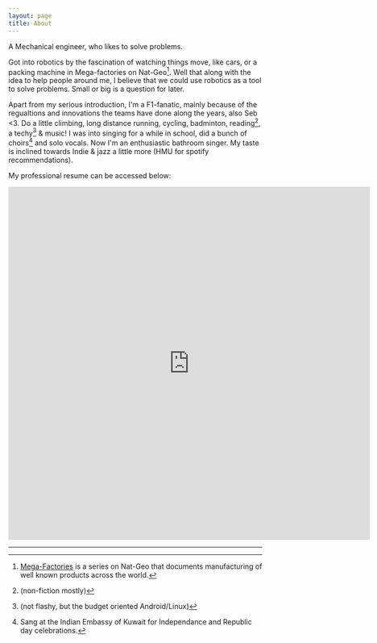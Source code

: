 ```yaml
---
layout: page
title: About
---
```


A Mechanical engineer, who likes to solve problems. 

Got into robotics by the fascination of watching things move, like cars, or a packing machine in Mega-factories on Nat-Geo[^fn-mega]. Well that along with the idea to help people around me, I believe that we could use robotics as a tool to solve problems. Small or big is a question for later.

Apart from my serious introduction, 
I'm a F1-fanatic, mainly because of the regualtions and innovations the teams have done along the years, also Seb <3.
Do a little climbing, long distance running, cycling, badminton, reading[^fn-read], a techy[^fn-tech] & music! 
I was into singing for a while in school, did a bunch of choirs[^fn-choir] and solo vocals. Now I'm an enthusiastic bathroom singer. My taste is inclined towards Indie & jazz a little more (HMU for spotify recommendations).

My professional resume can be accessed below:
<iframe src="https://docs.google.com/gview?url=https://drive.google.com/file/d/1IMxUaLEWzMG2wdT2xYdT8L9TFRts0zz8/view?usp=sharing&embedded=true" style="width:718px; height:700px;" frameborder="0"></iframe>
 
 
 
 


---

[^fn-mega]: [Mega-Factories](https://www.natgeotv.com/in/mega-factories) is a series on Nat-Geo that documents manufacturing of well known products across the world.
[^fn-read]: (non-fiction mostly)
[^fn-tech]: (not flashy, but the budget oriented Android/Linux)
[^fn-choir]: Sang at the Indian Embassy of Kuwait for Independance and Republic day celebrations.
